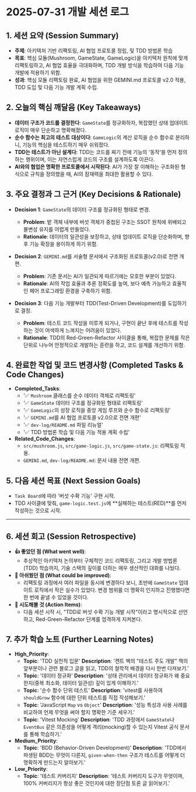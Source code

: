 # 2025-07-31 개발 세션 로그

## 1. 세션 요약 (Session Summary)

- **주제**: 아키텍처 기반 리팩토링, AI 협업 프로토콜 정립, 및 TDD 방법론 학습
- **목표**: 핵심 모듈(Mushroom, GameState, GameLogic)을 아키텍처 원칙에 맞게 리팩토링하고, AI 협업 효율을 극대화하며, TDD 개발 방식을 학습하여 다음 기능 개발에 적용하기 위함.
- **성과**: 핵심 모듈 리팩토링 완료, AI 협업을 위한 GEMINI.md 프로토콜 v2.0 적용, TDD 도입 및 다음 기능 개발 계획 수립.

## 2. 오늘의 핵심 깨달음 (Key Takeaways)

- **데이터 구조가 코드를 결정한다**: `GameState`를 정규화하자, 복잡했던 상태 업데이트 로직이 매우 단순하고 명확해졌다.
- **순수 함수는 최고의 테스트 대상이다**: `GameLogic`의 계산 로직을 순수 함수로 분리하니, 기능의 핵심을 테스트하기 매우 쉬워졌다.
- **TDD는 테스트가 아닌 설계다**: TDD는 코드를 짜기 전에 기능의 '동작'을 먼저 정의하는 행위이며, 이는 자연스럽게 코드의 구조를 설계하도록 이끈다.
- **AI와의 협업은 명확한 프로토콜에서 시작된다**: AI가 가장 잘 이해하는 구조화된 형식으로 규칙을 정의했을 때, AI의 잠재력을 최대한 활용할 수 있다.

## 3. 주요 결정과 그 근거 (Key Decisions & Rationale)

- **Decision 1**: `GameState`의 데이터 구조를 정규화된 형태로 변경.
  - **Problem**: 밭 객체 내부에 버섯 객체가 중첩된 구조는 SSOT 원칙에 위배되고 불변성 유지를 어렵게 만들었다.
  - **Rationale**: 데이터의 일관성을 보장하고, 상태 업데이트 로직을 단순화하며, 향후 기능 확장을 용이하게 하기 위함.

- **Decision 2**: `GEMINI.md`를 서술형 문서에서 구조화된 프로토콜(v2.0)로 전면 개편.
  - **Problem**: 기존 문서는 AI가 일관되게 따르기에는 모호한 부분이 있었다.
  - **Rationale**: AI의 작업 효율과 추론 정확도를 높여, 보다 예측 가능하고 효율적인 페어 프로그래밍 환경을 구축하기 위함.

- **Decision 3**: 다음 기능 개발부터 TDD(Test-Driven Development)를 도입하기로 결정.
  - **Problem**: 테스트 코드 작성을 미루게 되거나, 구현이 끝난 후에 테스트를 작성하는 것이 어색하게 느껴지는 어려움이 있었다.
  - **Rationale**: TDD의 Red-Green-Refactor 사이클을 통해, 복잡한 문제를 작은 단위로 나누어 안정적으로 개발하는 훈련을 하고, 코드 설계를 개선하기 위함.

## 4. 완료한 작업 및 코드 변경사항 (Completed Tasks & Code Changes)

- **Completed_Tasks**:
  - '✅ `Mushroom` 클래스를 순수 데이터 객체로 리팩토링'
  - '✅ `GameState` 데이터 구조를 정규화된 형태로 리팩토링'
  - '✅ `GameLogic`의 성장 로직을 중앙 게임 루프와 순수 함수로 리팩토링'
  - '✅ `GEMINI.md`를 AI 협업 프로토콜 v2.0으로 전면 개편'
  - '✅ `dev-log/README.md` 파일 리뉴얼'
  - '✅ TDD 방법론 학습 및 다음 기능 적용 계획 수립'
- **Related_Code_Changes**:
  - `src/mushroom.js`, `src/game-logic.js`, `src/game-state.js`: 리팩토링 적용.
  - `GEMINI.md`, `dev-log/README.md`: 문서 내용 전면 개편.

## 5. 다음 세션 목표 (Next Session Goals)

- `Task Board`에 따라 '버섯 수확 기능' 구현 시작.
- TDD 사이클에 맞춰, `game-logic.test.js`에 **실패하는 테스트(RED)**를 먼저 작성하는 것으로 시작.

---

## 6. 세션 회고 (Session Retrospective)

- **👍 좋았던 점 (What went well)**:
  - 추상적인 아키텍처 논의부터 구체적인 코드 리팩토링, 그리고 개발 방법론(TDD) 학습까지, 기술 스택의 깊이를 더하는 매우 생산적인 대화를 나눴다.
- **🤔 아쉬웠던 점 (What could be improved)**:
  - 리팩토링 과정에서 여러 파일을 동시에 변경하다 보니, 초반에 `GameState` 업데이트 로직에서 작은 실수가 있었다. 변경 범위를 더 명확히 인지하고 진행했다면 한 번에 끝낼 수 있었을 것이다.
- **🚀 시도해볼 것 (Action Items)**:
  - 다음 세션 시작 시, "TDD로 버섯 수확 기능 개발 시작"이라고 명시적으로 선언하고, Red-Green-Refactor 단계를 엄격하게 지켜본다.

## 7. 추가 학습 노트 (Further Learning Notes)

- **High_Priority**:
  - **Topic**: 'TDD 실천적 입문'
    **Description**: '켄트 벡의 "테스트 주도 개발" 책의 앞부분이나 관련 블로그 글을 읽고, TDD의 철학적 배경을 다시 한번 다져보기.'
  - **Topic**: '데이터 정규화'
    **Description**: '상태 관리에서 데이터 정규화가 왜 중요한지(중복 최소화, 데이터 일관성) 깊이 있게 이해하기.'
  - **Topic**: '순수 함수 단위 테스트'
    **Description**: 'vitest를 사용하여 `shouldGrow` 함수에 대한 단위 테스트를 직접 작성해보기.'
  - **Topic**: 'JavaScript `Map` vs `Object`'
    **Description**: '성능 특성과 사용 사례를 비교하여 언제 무엇을 써야 할지 명확한 기준 세우기.'
  - **Topic**: 'Vitest Mocking'
    **Description**: 'TDD 과정에서 `GameState`나 `EventBus` 같은 의존성을 어떻게 격리(mocking)할 수 있는지 Vitest 공식 문서를 통해 학습하기.'
- **Medium_Priority**:
  - **Topic**: 'BDD (Behavior-Driven Development)'
    **Description**: 'TDD에서 파생된 BDD는 무엇이 다른지, `given-when-then` 구조가 테스트를 어떻게 더 명확하게 만드는지 알아보기.'
- **Low_Priority**:
  - **Topic**: '테스트 커버리지'
    **Description**: '테스트 커버리지 도구가 무엇이며, 100% 커버리지가 항상 좋은 것인지에 대한 장단점 토론 글 읽어보기.'
